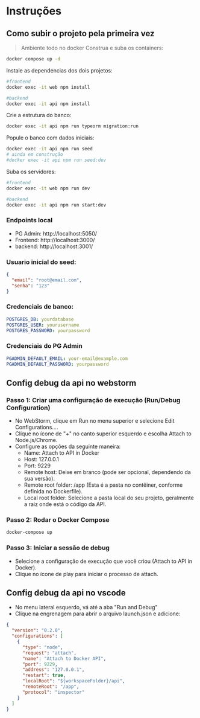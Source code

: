 # Instruções

## Como subir o projeto pela primeira vez
> Ambiente todo no docker
Construa e suba os containers:
```bash
docker compose up -d
```
Instale as dependencias dos dois projetos:
```bash
#frontend
docker exec -it web npm install

#backend
docker exec -it api npm install 
```
Crie a estrutura do banco:
```bash
docker exec -it api npm run typeorm migration:run
```
Popule o banco com dados iniciais:
```bash
docker exec -it api npm run seed
# ainda em construção
#docker exec -it api npm run seed:dev 
```
Suba os servidores:
```bash
#frontend
docker exec -it web npm run dev

#backend
docker exec -it api npm run start:dev
```
### Endpoints local
* PG Admin: http://localhost:5050/
* Frontend: http://localhost:3000/
* backend: http://localhost:3001/

### Usuario  inicial do seed:

```json
{
  "email": "root@email.com",
  "senha": "123"
}
```

### Credenciais de banco:
```yaml
POSTGRES_DB: yourdatabase
POSTGRES_USER: yourusername
POSTGRES_PASSWORD: yourpassword
```
### Credenciais do PG Admin
```yaml
PGADMIN_DEFAULT_EMAIL: your-email@example.com
PGADMIN_DEFAULT_PASSWORD: yourpassword
```

## Config debug da api no webstorm
### Passo 1: Criar uma configuração de execução (Run/Debug Configuration)
* No WebStorm, clique em Run no menu superior e selecione Edit Configurations....
* Clique no ícone de "+" no canto superior esquerdo e escolha Attach to Node.js/Chrome.
* Configure as opções da seguinte maneira:
  * Name: Attach to API in Docker
  * Host: 127.0.0.1
  * Port: 9229
  * Remote host: Deixe em branco (pode ser opcional, dependendo da sua versão).
  * Remote root folder: /app (Esta é a pasta no contêiner, conforme definida no Dockerfile).
  * Local root folder: Selecione a pasta local do seu projeto, geralmente a raiz onde está o código da API.
### Passo 2: Rodar o Docker Compose
```bash
docker-compose up
```
### Passo 3: Iniciar a sessão de debug
* Selecione a configuração de execução que você criou (Attach to API in Docker).
* Clique no ícone de play para iniciar o processo de attach.

## Config debug da api no vscode
* No menu lateral esquerdo, vá até a aba "Run and Debug"
* Clique na engrenagem para abrir o arquivo launch.json e adicione:
```json
{
  "version": "0.2.0",
  "configurations": [
    {
      "type": "node",
      "request": "attach",
      "name": "Attach to Docker API",
      "port": 9229,
      "address": "127.0.0.1",
      "restart": true,
      "localRoot": "${workspaceFolder}/api",
      "remoteRoot": "/app",
      "protocol": "inspector"
    }
  ]
}
```
<!-- ## Como atualizar os containers

```bash
```

## Como resetar o banco
```bash
docker compose down
docker 
``` -->